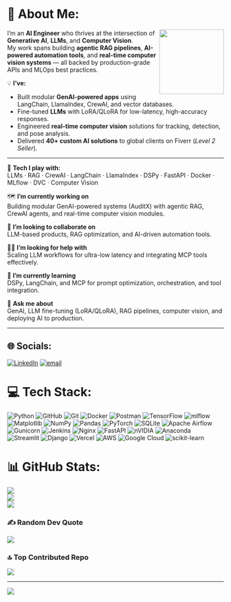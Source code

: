 # 💫 About Me:
<img align="right" height="150" src="https://i.imgflip.com/a2ouat.gif" />

I’m an **AI Engineer** who thrives at the intersection of **Generative AI**, **LLMs**, and **Computer Vision**.  
My work spans building **agentic RAG pipelines**, **AI-powered automation tools**, and **real-time computer vision systems** — all backed by production-grade APIs and MLOps best practices.

💡 **I’ve:**
- Built modular **GenAI-powered apps** using LangChain, LlamaIndex, CrewAI, and vector databases.  
- Fine-tuned **LLMs** with LoRA/QLoRA for low-latency, high-accuracy responses.  
- Engineered **real-time computer vision** solutions for tracking, detection, and pose analysis.  
- Delivered **40+ custom AI solutions** to global clients on Fiverr (*Level 2 Seller*).  

---

🔧 **Tech I play with:**  
LLMs · RAG · CrewAI · LangChain · LlamaIndex · DSPy · FastAPI · Docker · MLflow · DVC · Computer Vision  

🗺️ **I’m currently working on**  
Building modular GenAI-powered systems (AuditX) with agentic RAG, CrewAI agents, and real-time computer vision modules.  

🤝 **I’m looking to collaborate on**  
LLM-based products, RAG optimization, and AI-driven automation tools.  

🙋‍♂️ **I’m looking for help with**  
Scaling LLM workflows for ultra-low latency and integrating MCP tools effectively.  

🌱 **I’m currently learning**  
DSPy, LangChain, and MCP for prompt optimization, orchestration, and tool integration.  

💬 **Ask me about**  
GenAI, LLM fine-tuning (LoRA/QLoRA), RAG pipelines, computer vision, and deploying AI to production.  

---

## 🌐 Socials:
[![LinkedIn](https://img.shields.io/badge/LinkedIn-%230077B5.svg?logo=linkedin&logoColor=white)](https://linkedin.com/in/https://www.linkedin.com/in/sharjeel-khan-ml/) [![email](https://img.shields.io/badge/Email-D14836?logo=gmail&logoColor=white)](mailto:rao.sharjeel001@gmail.com) 

# 💻 Tech Stack:
![Python](https://img.shields.io/badge/python-3670A0?style=plastic&logo=python&logoColor=ffdd54) ![GitHub](https://img.shields.io/badge/github-%23121011.svg?style=plastic&logo=github&logoColor=white) ![Git](https://img.shields.io/badge/git-%23F05033.svg?style=plastic&logo=git&logoColor=white) ![Docker](https://img.shields.io/badge/docker-%230db7ed.svg?style=plastic&logo=docker&logoColor=white) ![Postman](https://img.shields.io/badge/Postman-FF6C37?style=plastic&logo=postman&logoColor=white) ![TensorFlow](https://img.shields.io/badge/TensorFlow-%23FF6F00.svg?style=plastic&logo=TensorFlow&logoColor=white) ![mlflow](https://img.shields.io/badge/mlflow-%23d9ead3.svg?style=plastic&logo=numpy&logoColor=blue) ![Matplotlib](https://img.shields.io/badge/Matplotlib-%23ffffff.svg?style=plastic&logo=Matplotlib&logoColor=black) ![NumPy](https://img.shields.io/badge/numpy-%23013243.svg?style=plastic&logo=numpy&logoColor=white) ![Pandas](https://img.shields.io/badge/pandas-%23150458.svg?style=plastic&logo=pandas&logoColor=white) ![PyTorch](https://img.shields.io/badge/PyTorch-%23EE4C2C.svg?style=plastic&logo=PyTorch&logoColor=white) ![SQLite](https://img.shields.io/badge/sqlite-%2307405e.svg?style=plastic&logo=sqlite&logoColor=white) ![Apache Airflow](https://img.shields.io/badge/Apache%20Airflow-017CEE?style=plastic&logo=Apache%20Airflow&logoColor=white) ![Gunicorn](https://img.shields.io/badge/gunicorn-%298729.svg?style=plastic&logo=gunicorn&logoColor=white) ![Jenkins](https://img.shields.io/badge/jenkins-%232C5263.svg?style=plastic&logo=jenkins&logoColor=white) ![Nginx](https://img.shields.io/badge/nginx-%23009639.svg?style=plastic&logo=nginx&logoColor=white) ![FastAPI](https://img.shields.io/badge/FastAPI-005571?style=plastic&logo=fastapi) ![nVIDIA](https://img.shields.io/badge/cuda-000000.svg?style=plastic&logo=nVIDIA&logoColor=green) ![Anaconda](https://img.shields.io/badge/Anaconda-%2344A833.svg?style=plastic&logo=anaconda&logoColor=white) ![Streamlit](https://img.shields.io/badge/Streamlit-%23FE4B4B.svg?style=plastic&logo=streamlit&logoColor=white) ![Django](https://img.shields.io/badge/django-%23092E20.svg?style=plastic&logo=django&logoColor=white) ![Vercel](https://img.shields.io/badge/vercel-%23000000.svg?style=plastic&logo=vercel&logoColor=white) ![AWS](https://img.shields.io/badge/AWS-%23FF9900.svg?style=plastic&logo=amazon-aws&logoColor=white) ![Google Cloud](https://img.shields.io/badge/GoogleCloud-%234285F4.svg?style=plastic&logo=google-cloud&logoColor=white) ![scikit-learn](https://img.shields.io/badge/scikit--learn-%23F7931E.svg?style=plastic&logo=scikit-learn&logoColor=white)
# 📊 GitHub Stats:
![](https://github-readme-stats.vercel.app/api?username=RaoSharjeelKhan&theme=ayu-mirage&hide_border=false&include_all_commits=true&count_private=true)<br/>
![](https://nirzak-streak-stats.vercel.app/?user=RaoSharjeelKhan&theme=ayu-mirage&hide_border=false)<br/>
![](https://github-readme-stats.vercel.app/api/top-langs/?username=RaoSharjeelKhan&theme=ayu-mirage&hide_border=false&include_all_commits=true&count_private=true&layout=compact)

### ✍️ Random Dev Quote
![](https://quotes-github-readme.vercel.app/api?type=horizontal&theme=dark)

### 🔝 Top Contributed Repo
![](https://github-contributor-stats.vercel.app/api?username=RaoSharjeelKhan&limit=5&theme=ayu-mirage&combine_all_yearly_contributions=true)

---
[![](https://visitcount.itsvg.in/api?id=RaoSharjeelKhan&icon=4&color=8)](https://visitcount.itsvg.in)

<!-- Proudly created with GPRM ( https://gprm.itsvg.in ) -->

